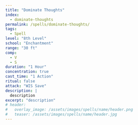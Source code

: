 ```yaml
---
title: "Dominate Thoughts"
index:
  - dominate-thoughts
permalink: /spells/dominate-thoughts/
tags:
  - Spell
level: "8th Level"
school: "Enchantment"
range: "30 ft"
comp:
  - V
  - S
duration: "1 Hour"
concentration: true
cast_time: "1 Action"
ritual: false
attack: "WIS Save"
description: |
  description
excerpt: "description"
# header:
#   overlay_image: /assets/images/spells/name/header.png
#   teaser: /assets/images/spells/name/header.jpg
---
```

